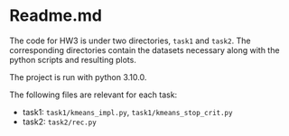 # Readme.md

The code for HW3 is under two directories, `task1` and `task2`. The corresponding directories contain the datasets necessary along with the python scripts and resulting plots.

The project is run with python 3.10.0.

The following files are relevant for each task:
- task1: `task1/kmeans_impl.py`, `task1/kmeans_stop_crit.py`
- task2: `task2/rec.py`